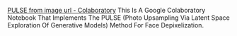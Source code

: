 
[PULSE from image url - Colaboratory](https://colab.research.google.com/github/ctawong/PULSE_from_image_url/blob/master/PULSE_URL.ipynb)
This Is A Google Colaboratory Notebook That Implements The PULSE (Photo Upsampling Via Latent Space Exploration Of Generative Models) Method For Face Depixelization.
